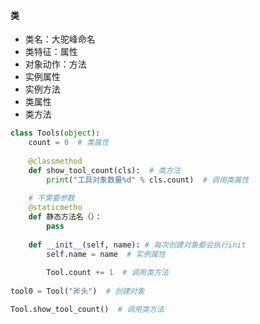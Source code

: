 #### 类

- 类名：大驼峰命名
- 类特征：属性
- 对象动作：方法
- 实例属性
- 实例方法
- 类属性
- 类方法

```python
class Tools(object):
    count = 0  # 类属性
    
    @classmethod
    def show_tool_count(cls):  # 类方法
        print("工具对象数量%d" % cls.count)  # 调用类属性
        
    # 不需要参数
    @staticmetho
    def 静态方法名（）：
        pass
        
    def __init__(self, name): # 每次创建对象都会执行init 
        self.name = name  # 实例属性
        
        Tool.count += 1  # 调用类方法
        
tool0 = Tool("斧头")  # 创建对象

Tool.show_tool_count()  # 调用类方法
```



